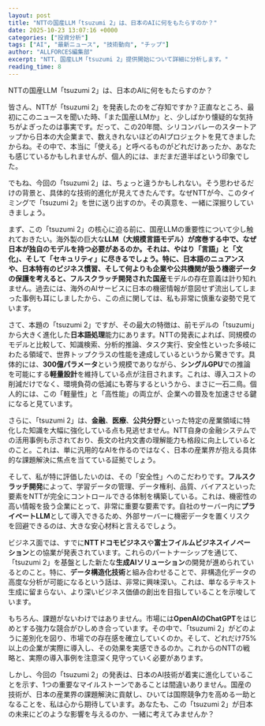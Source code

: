 ```yaml
---
layout: post
title: "NTTの国産LLM「tsuzumi 2」は、日本のAIに何をもたらすのか？"
date: 2025-10-23 13:07:16 +0000
categories: ["投資分析"]
tags: ["AI", "最新ニュース", "技術動向", "チップ"]
author: "ALLFORCES編集部"
excerpt: "NTT、国産LLM「tsuzumi 2」提供開始について詳細に分析します。"
reading_time: 8
---
```


NTTの国産LLM「tsuzumi 2」は、日本のAIに何をもたらすのか？

皆さん、NTTが「tsuzumi 2」を発表したのをご存知ですか？正直なところ、最初にこのニュースを聞いた時、「また国産LLMか」と、少しばかり懐疑的な気持ちがよぎったのは事実です。だって、この20年間、シリコンバレーのスタートアップから日本の大企業まで、数えきれないほどのAIプロジェクトを見てきましたからね。その中で、本当に「使える」と呼べるものがどれだけあったか、あなたも感じているかもしれませんが、個人的には、まだまだ道半ばという印象でした。

でもね、今回の「tsuzumi 2」は、ちょっと違うかもしれない。そう思わせるだけの背景と、具体的な技術的進化が見えてきたんです。なぜNTTが今、このタイミングで「tsuzumi 2」を世に送り出すのか。その真意を、一緒に深掘りしていきましょう。

まず、この「tsuzumi 2」の核心に迫る前に、国産LLMの重要性について少し触れておきたい。海外製の巨大な**LLM（大規模言語モデル）**が席巻する中で、なぜ日本が独自のモデルを持つ必要があるのか。それは、やはり「言語」と「文化」、そして「セキュリティ」に尽きるでしょう。特に、日本語のニュアンスや、日本特有のビジネス慣習、そして何よりも企業や公共機関が扱う機密データの保護を考えると、**フルスクラッチ開発**された**国産**モデルの存在意義は計り知れません。過去には、海外のAIサービスに日本の機密情報が意図せず流出してしまった事例も耳にしましたから、この点に関しては、私も非常に慎重な姿勢で見ています。

さて、本題の「tsuzumi 2」ですが、その最大の特徴は、前モデルの「tsuzumi」から大きく進化した**日本語処理**能力にあります。NTTの発表によれば、同規模のモデルと比較して、知識検索、分析的推論、タスク実行、安全性といった多岐にわたる領域で、世界トップクラスの性能を達成しているというから驚きです。具体的には、**300億パラメータ**という規模でありながら、**シングルGPU**での推論を可能にする**軽量設計**を維持している点が注目されます。これは、導入コストの削減だけでなく、環境負荷の低減にも寄与するというから、まさに一石二鳥。個人的には、この「軽量性」と「高性能」の両立が、企業への普及を加速させる鍵になると見ています。

さらに、「tsuzumi 2」は、**金融**、**医療**、**公共分野**といった特定の産業領域に特化した知識を大幅に強化している点も見逃せません。NTT自身の金融システムでの活用事例も示されており、長文の社内文書の理解能力も格段に向上しているとのこと。これは、単に汎用的なAIを作るのではなく、日本の産業界が抱える具体的な課題解決に焦点を当てている証拠でしょう。

そして、私が特に評価したいのは、その「安全性」へのこだわりです。**フルスクラッチ開発**によって、学習データの管理、データ権利、品質、バイアスといった要素をNTTが完全にコントロールできる体制を構築している。これは、機密性の高い情報を扱う企業にとって、非常に重要な要素です。自社のサーバー内に**プライベートLLM**として導入できるため、外部サーバーに機密データを置くリスクを回避できるのは、大きな安心材料と言えるでしょう。

ビジネス面では、すでに**NTTドコモビジネス**や**富士フイルムビジネスイノベーション**との協業が発表されています。これらのパートナーシップを通じて、「tsuzumi 2」を基盤とした新たな**生成AIソリューション**の開発が進められているとのこと。特に、**データ構造化技術**と組み合わせることで、非構造化データの高度な分析が可能になるという話は、非常に興味深い。これは、単なるテキスト生成に留まらない、より深いビジネス価値の創出を目指していることを示唆しています。

もちろん、課題がないわけではありません。市場には**OpenAIのChatGPT**をはじめとする強力な競合がひしめき合っています。その中で、「tsuzumi 2」がどのように差別化を図り、市場での存在感を確立していくのか。そして、どれだけ75%以上の企業が実際に導入し、その効果を実感できるのか。これからのNTTの戦略と、実際の導入事例を注意深く見守っていく必要があります。

しかし、今回の「tsuzumi 2」の発表は、日本のAI技術が着実に進化していることを示す、1つの重要なマイルストーンであることは間違いありません。国産の技術が、日本の産業界の課題解決に貢献し、ひいては国際競争力を高める一助となることを、私は心から期待しています。あなたも、この「tsuzumi 2」が日本の未来にどのような影響を与えるのか、一緒に考えてみませんか？

